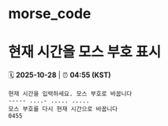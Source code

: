 # morse_code
# 현재 시간을 모스 부호 표시
<!-- MORSE_TIME_START -->
🗓️ **2025-10-28** | ⏰ **04:55 (KST)**

```
현재 시간을 입력하세요. 모스 부호로 바꿉니다
----- ....- ..... .....
모스 부호를 다시 현재 시간으로 바꿉니다
0455
```
<!-- MORSE_TIME_END -->
